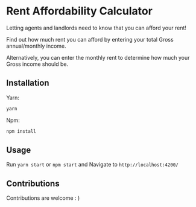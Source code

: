 # Rent Affordability Calculator

Letting agents and landlords need to know that you can afford your rent!

Find out how much rent you can afford by entering your total Gross annual/monthly income.

Alternatively, you can enter the monthly rent to determine how much your Gross income should be.

## Installation

Yarn:

```js
yarn
```

Npm:

```javascript
npm install
```

## Usage

Run `yarn start` or `npm start` and Navigate to `http://localhost:4200/`

## Contributions

Contributions are welcome : )
